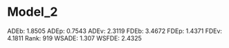 # Model_2

ADEb: 1.8505
ADEp: 0.7543
ADEv: 2.3119
FDEb: 3.4672
FDEp: 1.4371
FDEv: 4.1811
Rank: 919
WSADE: 1.307
WSFDE: 2.4325